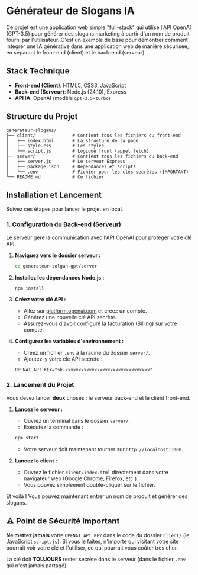 
# Générateur de Slogans IA

Ce projet est une application web simple "full-stack" qui utilise l'API OpenAI (GPT-3.5) pour générer des slogans marketing à partir d'un nom de produit fourni par l'utilisateur.
C'est un exemple de base pour démontrer comment intégrer une IA générative dans une application web de manière sécurisée, en séparant le front-end (client) et le back-end (serveur).

## Stack Technique

  * **Front-end (Client)**: HTML5, CSS3, JavaScript
  * **Back-end (Serveur)**: Node.js (24.10), Express
  * **API IA**: OpenAI (modèle `gpt-3.5-turbo`)

## Structure du Projet

```
generateur-slogans/
├── client/              # Contient tous les fichiers du front-end
│   ├── index.html       # La structure de la page
│   ├── style.css        # Les styles
│   └── script.js        # Logique front (appel fetch)
├── server/              # Contient tous les fichiers du back-end
│   ├── server.js        # Le serveur Express
│   ├── package.json     # Dépendances et scripts
│   └── .env             # Fichier pour les clés secrètes (IMPORTANT)
└── README.md            # Ce fichier
```

## Installation et Lancement

Suivez ces étapes pour lancer le projet en local.

### 1\. Configuration du Back-end (Serveur)

Le serveur gère la communication avec l'API OpenAI pour protéger votre clé API.

1.  **Naviguez vers le dossier serveur :**

    ```bash
    cd generateur-solgan-gpt/server
    ```

2.  **Installez les dépendances Node.js :**

    ```bash
    npm install
    ```

3.  **Créez votre clé API :**

      * Allez sur [platform.openai.com](https://platform.openai.com/) et créez un compte.
      * Générez une nouvelle clé API secrète.
      * Assurez-vous d'avoir configuré la facturation (Billing) sur votre compte.

4.  **Configurez les variables d'environnement :**

      * Créez un fichier `.env` à la racine du dossier `server/`.
      * Ajoutez-y votre clé API secrète :

    <!-- end list -->

    ```
    OPENAI_API_KEY="sk-xxxxxxxxxxxxxxxxxxxxxxxxxxxxxxxx"
    ```

### 2\. Lancement du Projet

Vous devez lancer **deux** choses : le serveur back-end et le client front-end.

1.  **Lancez le serveur :**

      * Ouvrez un terminal dans le dossier `server/`.
      * Exécutez la commande :

    <!-- end list -->

    ```bash
    npm start
    ```

      * Votre serveur doit maintenant tourner sur `http://localhost:3000`.

2.  **Lancez le client :**

      * Ouvrez le fichier `client/index.html` directement dans votre navigateur web (Google Chrome, Firefox, etc.).
      * Vous pouvez simplement double-cliquer sur le fichier.

Et voilà \! Vous pouvez maintenant entrer un nom de produit et générer des slogans.

## ⚠️ Point de Sécurité Important

**Ne mettez jamais** votre `OPENAI_API_KEY` dans le code du dossier `client/` (le JavaScript `script.js`). Si vous le faites, n'importe qui visitant votre site pourrait voir votre clé et l'utiliser, ce qui pourrait vous coûter très cher.

La clé doit **TOUJOURS** rester secrète dans le serveur (dans le fichier `.env` qui n'est jamais partagé).
